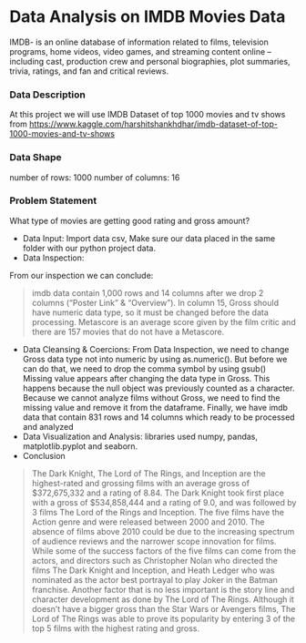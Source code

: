 # Data Analysis on IMDB Movies Data

IMDB- is an online database of information related to films, television programs, home videos, video games, and streaming content online – including cast, production crew and personal biographies, plot summaries, trivia, ratings, and fan and critical reviews.

### Data Description

At this project we will use IMDB Dataset of top 1000 movies and tv shows from https://www.kaggle.com/harshitshankhdhar/imdb-dataset-of-top-1000-movies-and-tv-shows

### Data Shape

number of rows: 1000
number of columns: 16

### Problem Statement

What type of movies are getting good rating and gross amount?

* Data Input: Import data csv, Make sure our data placed in the same folder with our python project data.
* Data Inspection: 

From our inspection we can conclude:
> imdb data contain 1,000 rows and 14 columns after we drop 2 columns (“Poster Link” & “Overview”).
> In column 15, Gross should have numeric data type, so it must be changed before the data processing.
> Metascore is an average score given by the film critic and there are 157 movies that do not have a Metascore. 
* Data Cleansing & Coercions: From Data Inspection, we need to change Gross data type not into numeric by using as.numeric(). But before we can do that, we need to drop the comma symbol by using gsub()
Missing value appears after changing the data type in Gross. This happens because the null object was previously counted as a character. Because we cannot analyze films without Gross, we need to find the missing value and remove it from the dataframe. 
Finally, we have imdb data that contain 831 rows and 14 columns which ready to be processed and analyzed
* Data Visualization and Analysis: libraries used numpy, pandas, matplotlib.pyplot and seaborn.
* Conclusion

> The Dark Knight, The Lord of The Rings, and Inception are the highest-rated and grossing films with an average gross of $372,675,332 and a rating of 8.84.
> The Dark Knight took first place with a gross of $534,858,444 and a rating of 9.0, and was followed by 3 films The Lord of the Rings and Inception. The five films have the Action genre and were released between 2000 and 2010. The absence of films above 2010 could be due to the increasing spectrum of audience reviews and the narrower scope innovation for films.
> While some of the success factors of the five films can come from the actors, and directors such as Christopher Nolan who directed the films The Dark Knight and Inception, and Heath Ledger who was nominated as the actor best portrayal to play Joker in the Batman franchise. Another factor that is no less important is the story line and character development as done by The Lord of The Rings. Although it doesn’t have a bigger gross than the Star Wars or Avengers films, The Lord of The Rings was able to prove its popularity by entering 3 of the top 5 films with the highest rating and gross.
